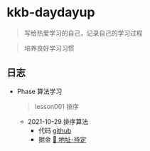 # kkb-daydayup

> 写给热爱学习的自己，记录自己的学习过程

> 培养良好学习习惯

## 日志

- Phase 算法学习
  > lesson001 排序
  - 2021-10-29 排序算法
    - 代码 [github](./lesson001)
    - 掘金 [🔗 地址-待定](./lesson001)

